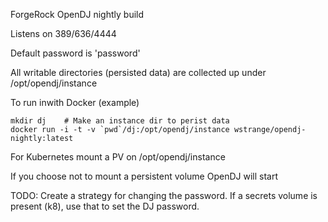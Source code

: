 ForgeRock OpenDJ nightly build

Listens on 389/636/4444

Default password is 'password'

All writable directories (persisted data) are collected up under /opt/opendj/instance

To run inwith Docker (example)
```
mkdir dj    # Make an instance dir to perist data
docker run -i -t -v `pwd`/dj:/opt/opendj/instance wstrange/opendj-nightly:latest
```

For Kubernetes mount a PV on /opt/opendj/instance

If you choose not to mount a persistent volume OpenDJ will start 

TODO: 
Create a strategy for changing the password.  If a secrets volume is present (k8), use that to set the DJ password.

